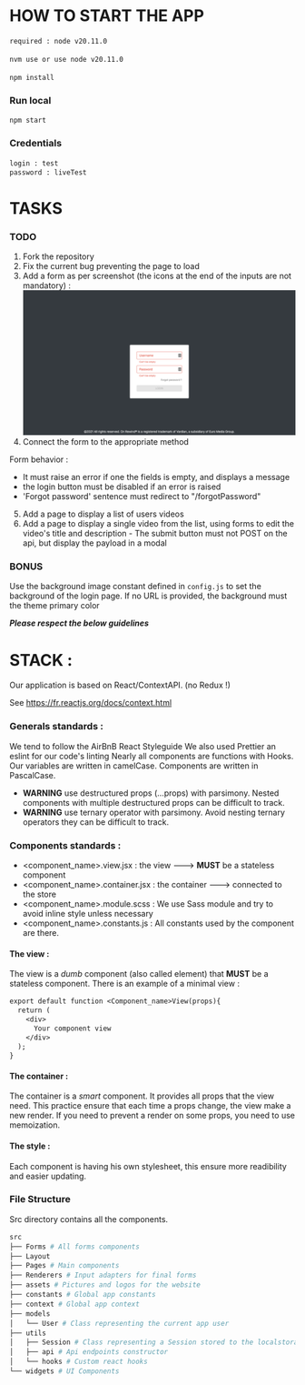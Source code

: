 # HOW TO START THE APP

```
required : node v20.11.0

nvm use or use node v20.11.0

npm install
```

### Run local 
```
npm start
```
### Credentials

```
login : test
password : liveTest
```


# TASKS

### TODO 

1. Fork the repository
2. Fix the current bug preventing the page to load
3. Add a form as per screenshot (the icons at the end of the inputs are not mandatory) : 
   ![login page](login.png)
4. Connect the form to the appropriate method


Form behavior : 
* It must raise an error if one the fields is empty, and displays a message
* the login button must be disabled if an error is raised
* 'Forgot password' sentence must redirect to "/forgotPassword"

5. Add a page to display a list of users videos
6. Add a page to display a single video from the list, using forms to edit the video's title and description - The submit button must not POST on the api, but display the payload in a modal

### BONUS

Use the background image constant defined in ```config.js``` to set the background of the login page. If no URL is provided, the background must the theme primary color



***Please respect the below guidelines***

# STACK :
Our application is based on React/ContextAPI. (no Redux !)

See https://fr.reactjs.org/docs/context.html

### Generals standards :
  We tend to follow the AirBnB React Styleguide We also used Prettier an eslint for our code's linting Nearly all components are functions with Hooks. Our variables are written in camelCase. Components are written in PascalCase.

 * **WARNING** use destructured props (...props) with parsimony. Nested components with multiple destructured props can be difficult to track.
 * **WARNING** use ternary operator with parsimony. Avoid nesting ternary operators they can be difficult to track.

### Components standards :
 * <component_name>.view.jsx : the view ---> **MUST** be a stateless component
 * <component_name>.container.jsx : the container ---> connected to the store
 * <component_name>.module.scss : We use Sass module and try to avoid inline style unless necessary
 * <component_name>.constants.js : All constants used by the component are there.

#### The view :

The view is a *dumb* component (also called element) that **MUST** be a stateless component.
There is an example of a minimal view :

```
export default function <Component_name>View(props){
  return (
    <div>
      Your component view
    </div>
  );
}
```

#### The container :

The container is a *smart* component.
It provides all props that the view need.
This practice ensure that each time a props change, the view make a new render.
If you need to prevent a render on some props, you need to use memoization.

#### The style :

Each component is having his own stylesheet, this ensure more readibility and easier updating.

### File Structure

Src directory contains all the components.


```bash
src
├── Forms # All forms components
├── Layout 
├── Pages # Main components
├── Renderers # Input adapters for final forms
├── assets # Pictures and logos for the website
├── constants # Global app constants
├── context # Global app context
├── models 
│   └── User # Class representing the current app user
├── utils
│   ├── Session # Class representing a Session stored to the localstorage
│   ├── api # Api endpoints constructor
│   └── hooks # Custom react hooks 
└── widgets # UI Components

```



